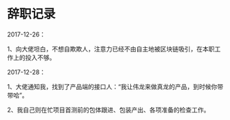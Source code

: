 # 辞职记录


2017-12-26：

1、向大佬坦白，不想自欺欺人，注意力已经不由自主地被区块链吸引，在本职工作上的投入不够。

2017-12-28：

1、大佬通知我，找到了产品端的接口人：“我让伟龙来做真龙的产品，到时候你带带哈”。

2、我自己则在忙项目首测前的包体跟进、包装产出、各项准备的检查工作。

